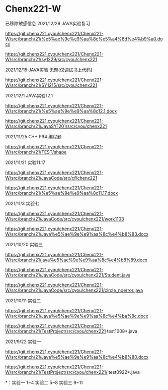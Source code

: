 # Chenx221-W
已移除敏感信息
2021/12/29 JAVA实验复习

https://git.chenx221.cyou/chenx221/Chenx221-W/src/branch/21/%e5%ae%9e%e9%aa%8c%e5%a4%8d%e4%b9%a0.docx

https://git.chenx221.cyou/chenx221/Chenx221-W/src/branch/21/sy1229/src/cyou/chenx221

2021/12/15 JAVA实验
无题(仅调试书上代码)

https://git.chenx221.cyou/chenx221/Chenx221-W/src/branch/21/SY1215/src/cyou/chenx221

2021/12/1 JAVA实验12.1

https://git.chenx221.cyou/chenx221/Chenx221-W/src/branch/21/%e5%ae%9e%e9%aa%8c12.1.docx

https://git.chenx221.cyou/chenx221/Chenx221-W/src/branch/21/JavaSY1201/src/cyou/chenx221

2021/11/25 C++ P94 编程题

https://git.chenx221.cyou/chenx221/Chenx221-W/src/branch/21/TEST/shape

2021/11/21 实验11.17

https://git.chenx221.cyou/chenx221/Chenx221-W/src/branch/21/JavaCode/src/cf/chenx221

https://git.chenx221.cyou/chenx221/Chenx221-W/src/branch/21/%e5%ae%9e%e9%aa%8c11.17.docx

2021/11/3 实验七

https://git.chenx221.cyou/chenx221/Chenx221-W/src/branch/21/JavaCode/src/cyou/chenx221/work1103

https://git.chenx221.cyou/chenx221/Chenx221-W/src/branch/21/Java%e5%ae%9e%e9%aa%8c%e4%b8%83.docx

2021/10/20 实验三

https://git.chenx221.cyou/chenx221/Chenx221-W/src/branch/21/java%e5%ae%9e%e9%aa%8c%e4%b8%89.docx

https://git.chenx221.cyou/chenx221/Chenx221-W/src/branch/21/JavaCode/src/cyou/chenx221/Student.java

https://git.chenx221.cyou/chenx221/Chenx221-W/src/branch/21/JavaCode/src/cyou/chenx221/circle_noerror.java

2021/10/11 实验二

https://git.chenx221.cyou/chenx221/Chenx221-W/src/branch/21/Java%e5%ae%9e%e9%aa%8c%e4%ba%8c.docx

https://git.chenx221.cyou/chenx221/Chenx221-W/src/branch/21/TestProject/src/cyou/chenx221 test1008*.java

2021/9/22 实验一

https://git.chenx221.cyou/chenx221/Chenx221-W/src/branch/21/Java%e5%ae%9e%e9%aa%8c%e4%b8%80.docx

https://git.chenx221.cyou/chenx221/Chenx221-W/src/branch/21/TestProject/src/cyou/chenx221/ test0922*.java

*：实验一 1~4    实验二 5~8    实验三 9~11